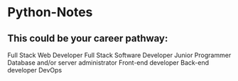# Python-Notes

## This could be your career pathway: 
Full Stack Web Developer 
Full Stack Software Developer
Junior Programmer
Database and/or server administrator 
Front-end developer
Back-end developer
DevOps
